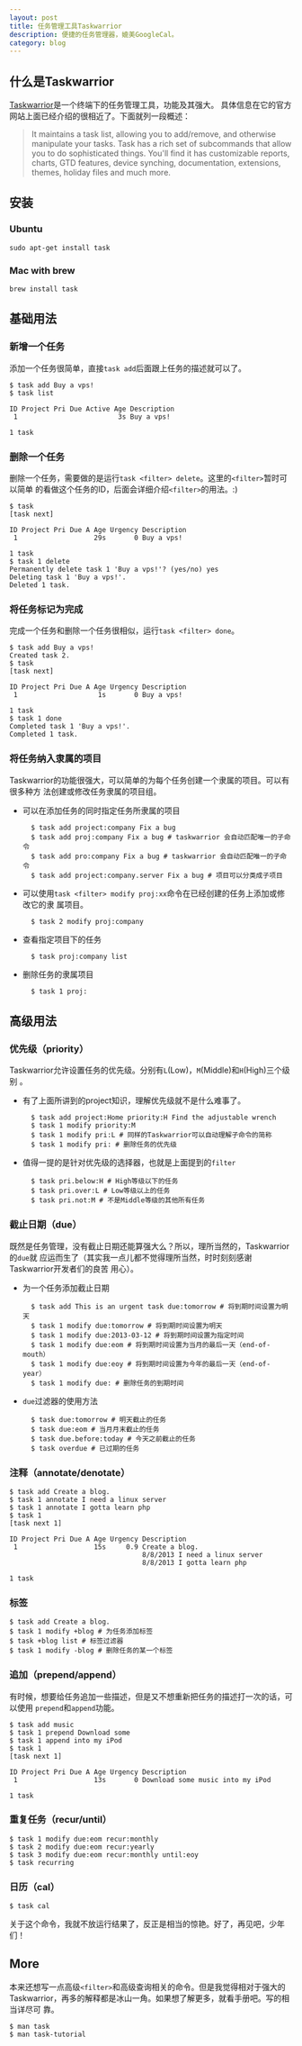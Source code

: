 ```yaml
---
layout: post
title: 任务管理工具Taskwarrior
description: 便捷的任务管理器，媲美GoogleCal。
category: blog
---
```


## 什么是Taskwarrior

[Taskwarrior](http://taskwarrior.org/)是一个终端下的任务管理工具，功能及其强大。
具体信息在它的官方网站上面已经介绍的很相近了。下面就列一段概述：

> It maintains a task list, allowing you to add/remove, and otherwise manipulate
> your tasks. Task has a rich set of subcommands that allow you to do
> sophisticated things. You'll find it has customizable reports, charts, GTD
> features, device synching, documentation, extensions, themes, holiday files
> and much more.

## 安装

### Ubuntu

	sudo apt-get install task

### Mac with brew

	brew install task

## 基础用法

### 新增一个任务

添加一个任务很简单，直接`task add`后面跟上任务的描述就可以了。

	$ task add Buy a vps!
	$ task list

	ID Project Pri Due Active Age Description
	 1                         3s Buy a vps!

	1 task

### 删除一个任务

删除一个任务，需要做的是运行`task <filter> delete`。这里的`<filter>`暂时可以简单
的看做这个任务的ID，后面会详细介绍`<filter>`的用法。:)

	$ task
	[task next]

	ID Project Pri Due A Age Urgency Description
	 1                   29s       0 Buy a vps!

	1 task
	$ task 1 delete
	Permanently delete task 1 'Buy a vps!'? (yes/no) yes
	Deleting task 1 'Buy a vps!'.
	Deleted 1 task.

### 将任务标记为完成

完成一个任务和删除一个任务很相似，运行`task <filter> done`。

	$ task add Buy a vps!
	Created task 2.
	$ task
	[task next]

	ID Project Pri Due A Age Urgency Description
	 1                    1s       0 Buy a vps!

	1 task
	$ task 1 done
	Completed task 1 'Buy a vps!'.
	Completed 1 task.

### 将任务纳入隶属的项目

Taskwarrior的功能很强大，可以简单的为每个任务创建一个隶属的项目。可以有很多种方
法创建或修改任务隶属的项目组。

* 可以在添加任务的同时指定任务所隶属的项目

		$ task add project:company Fix a bug
		$ task add proj:company Fix a bug # taskwarrior 会自动匹配唯一的子命令
		$ task add pro:company Fix a bug # taskwarrior 会自动匹配唯一的子命令
		$ task add project:company.server Fix a bug # 项目可以分类成子项目

* 可以使用`task <filter> modify proj:xx`命令在已经创建的任务上添加或修改它的隶
  属项目。

		$ task 2 modify proj:company

* 查看指定项目下的任务

		$ task proj:company list

* 删除任务的隶属项目

		$ task 1 proj:

## 高级用法

### 优先级（priority）

Taskwarrior允许设置任务的优先级。分别有`L`(Low)，`M`(Middle)和`H`(High)三个级别
。

* 有了上面所讲到的project知识，理解优先级就不是什么难事了。

		$ task add project:Home priority:H Find the adjustable wrench
		$ task 1 modify priority:M
		$ task 1 modify pri:L # 同样的Taskwarrior可以自动理解子命令的简称
		$ task 1 modify pri: # 删除任务的优先级

* 值得一提的是针对优先级的选择器，也就是上面提到的`filter`

		$ task pri.below:H # High等级以下的任务
		$ task pri.over:L # Low等级以上的任务
		$ task pri.not:M # 不是Middle等级的其他所有任务

### 截止日期（due）

既然是任务管理，没有截止日期还能算强大么？所以，理所当然的，Taskwarrior的`due`就
应运而生了（其实我一点儿都不觉得理所当然，时时刻刻感谢Taskwarrior开发者们的良苦
用心）。

* 为一个任务添加截止日期

		$ task add This is an urgent task due:tomorrow # 将到期时间设置为明天
		$ task 1 modify due:tomorrow # 将到期时间设置为明天
		$ task 1 modify due:2013-03-12 # 将到期时间设置为指定时间
		$ task 1 modify due:eom # 将到期时间设置为当月的最后一天（end-of-mouth）
		$ task 1 modify due:eoy # 将到期时间设置为今年的最后一天（end-of-year）
		$ task 1 modify due: # 删除任务的到期时间

* `due`过滤器的使用方法

		$ task due:tomorrow # 明天截止的任务
		$ task due:eom # 当月月末截止的任务
		$ task due.before:today # 今天之前截止的任务
		$ task overdue # 已过期的任务

### 注释（annotate/denotate）

	$ task add Create a blog.
	$ task 1 annotate I need a linux server
	$ task 1 annotate I gotta learn php
	$ task 1
	[task next 1]

	ID Project Pri Due A Age Urgency Description
	 1                   15s     0.9 Create a blog.
	                                 8/8/2013 I need a linux server
	                                 8/8/2013 I gotta learn php

	1 task

### 标签

	$ task add Create a blog.
	$ task 1 modify +blog # 为任务添加标签
	$ task +blog list # 标签过滤器
	$ task 1 modify -blog # 删除任务的某一个标签

### 追加（prepend/append）

有时候，想要给任务追加一些描述，但是又不想重新把任务的描述打一次的话，可以使用
`prepend`和`append`功能。

	$ task add music
	$ task 1 prepend Download some
	$ task 1 append into my iPod
	$ task 1
	[task next 1]

	ID Project Pri Due A Age Urgency Description
	 1                   13s       0 Download some music into my iPod

	1 task

### 重复任务（recur/until）

	$ task 1 modify due:eom recur:monthly
	$ task 2 modify due:eom recur:yearly
	$ task 3 modify due:eom recur:monthly until:eoy
	$ task recurring

### 日历（cal）

	$ task cal

关于这个命令，我就不放运行结果了，反正是相当的惊艳。好了，再见吧，少年们！

## More

本来还想写一点高级`<filter>`和高级查询相关的命令。但是我觉得相对于强大的
Taskwarrior，再多的解释都是冰山一角。如果想了解更多，就看手册吧。写的相当详尽可
靠。

	$ man task
	$ man task-tutorial
